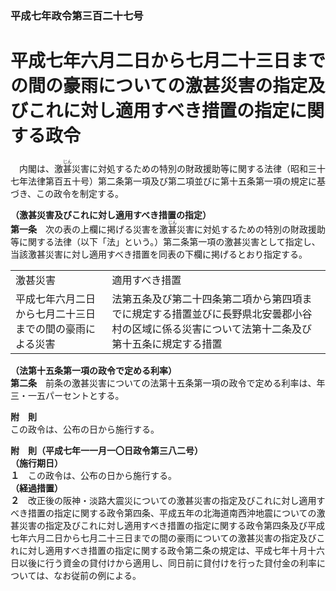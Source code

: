 ### 平成七年政令第三百二十七号  
# 平成七年六月二日から七月二十三日までの間の豪雨についての激甚災害の指定及びこれに対し適用すべき措置の指定に関する政令  
　内閣は、激<ruby>甚<rt>じん</rt></ruby>災害に対処するための特別の財政援助等に関する法律（昭和三十七年法律第百五十号）第二条第一項及び第二項並びに第十五条第一項の規定に基づき、この政令を制定する。  
  
**（激甚災害及びこれに対し適用すべき措置の指定）**  
**第一条**　次の表の上欄に掲げる災害を激<ruby>甚<rt>じん</rt></ruby>災害に対処するための特別の財政援助等に関する法律（以下「法」という。）第二条第一項の激甚災害として指定し、当該激甚災害に対し適用すべき措置を同表の下欄に掲げるとおり指定する。  

|||  
| --- | --- |  
|激甚災害|適用すべき措置|  
|平成七年六月二日から七月二十三日までの間の豪雨による災害|法第五条及び第二十四条第二項から第四項までに規定する措置並びに長野県北安曇郡小谷村の区域に係る災害について法第十二条及び第十五条に規定する措置|  
  
  
**（法第十五条第一項の政令で定める利率）**  
**第二条**　前条の激甚災害についての法第十五条第一項の政令で定める利率は、年三・一五パーセントとする。  
  
**附　則**  
この政令は、公布の日から施行する。  
  
**附　則（平成七年一一月一〇日政令第三八二号）**  
**（施行期日）**  
**１**　この政令は、公布の日から施行する。  
**（経過措置）**  
**２**　改正後の阪神・淡路大震災についての激甚災害の指定及びこれに対し適用すべき措置の指定に関する政令第四条、平成五年の北海道南西沖地震についての激甚災害の指定及びこれに対し適用すべき措置の指定に関する政令第四条及び平成七年六月二日から七月二十三日までの間の豪雨についての激甚災害の指定及びこれに対し適用すべき措置の指定に関する政令第二条の規定は、平成七年十月十六日以後に行う資金の貸付けから適用し、同日前に貸付けを行った貸付金の利率については、なお従前の例による。  
  
